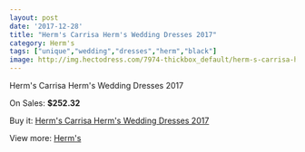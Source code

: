 ```yaml
---
layout: post
date: '2017-12-28'
title: "Herm's Carrisa Herm's Wedding Dresses 2017"
category: Herm's
tags: ["unique","wedding","dresses","herm","black"]
image: http://img.hectodress.com/7974-thickbox_default/herm-s-carrisa-herm-s-wedding-dresses-2013.jpg
---
```

Herm's Carrisa Herm's Wedding Dresses 2017

On Sales: **$252.32**
<a href="https://www.hectodress.com/herm-s/4001-herm-s-carrisa-herm-s-wedding-dresses-2013.html"><amp-img layout="responsive" width="600" height="600" src="//img.hectodress.com/7974-thickbox_default/herm-s-carrisa-herm-s-wedding-dresses-2013.jpg" alt="Herm's Carrisa Herm's Wedding Dresses 2017 0" /></a>
<a href="https://www.hectodress.com/herm-s/4001-herm-s-carrisa-herm-s-wedding-dresses-2013.html"><amp-img layout="responsive" width="600" height="600" src="//img.hectodress.com/7975-thickbox_default/herm-s-carrisa-herm-s-wedding-dresses-2013.jpg" alt="Herm's Carrisa Herm's Wedding Dresses 2017 1" /></a>

Buy it: [Herm's Carrisa Herm's Wedding Dresses 2017](https://www.hectodress.com/herm-s/4001-herm-s-carrisa-herm-s-wedding-dresses-2013.html "Herm's Carrisa Herm's Wedding Dresses 2017")

View more: [Herm's](https://www.hectodress.com/71-herm-s "Herm's")